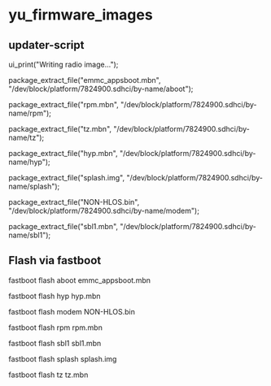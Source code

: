 # yu_firmware_images
## updater-script
ui_print("Writing radio image...");

package_extract_file("emmc_appsboot.mbn", "/dev/block/platform/7824900.sdhci/by-name/aboot");

package_extract_file("rpm.mbn", "/dev/block/platform/7824900.sdhci/by-name/rpm");

package_extract_file("tz.mbn", "/dev/block/platform/7824900.sdhci/by-name/tz");

package_extract_file("hyp.mbn", "/dev/block/platform/7824900.sdhci/by-name/hyp");

package_extract_file("splash.img", "/dev/block/platform/7824900.sdhci/by-name/splash");

package_extract_file("NON-HLOS.bin", "/dev/block/platform/7824900.sdhci/by-name/modem");

package_extract_file("sbl1.mbn", "/dev/block/platform/7824900.sdhci/by-name/sbl1");


## Flash via fastboot
fastboot flash aboot emmc_appsboot.mbn

fastboot flash hyp hyp.mbn

fastboot flash modem NON-HLOS.bin

fastboot flash rpm rpm.mbn

fastboot flash sbl1 sbl1.mbn

fastboot flash splash splash.img

fastboot flash tz tz.mbn
